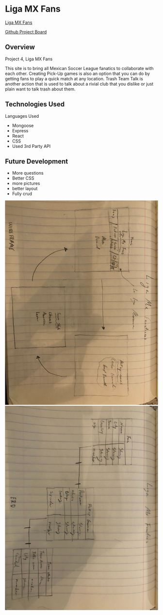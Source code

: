 # Liga MX Fans 

[Liga MX Fans]('https://el-don-galarga.herokuapp.com/fans')

[Github Project Board]('https://git.generalassemb.ly/drodriguez28/project-4')



## Overview

Project 4, Liga MX Fans

This site is to bring all Mexican Soccer League fanatics to collaborate with each other. Creating Pick-Up games is also an option that you can do by getting fans to play a quick match at any location. Trash Team Talk is another action that is used to talk about a rivial club that you dislike or just plain want to talk trash about them. 

## Technologies Used

Languages Used
- Mongoose 
- Express 
- React
- CSS
- Used 3rd Party API
 

 ## Future Development 

- More questions 
- Better CSS 
- more pictures 
- better layout
- Fully crud


![wire](/wireframe.jpg)
![erd](/erd.jpg)